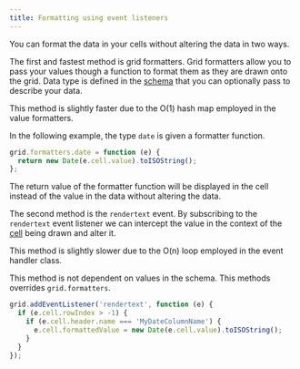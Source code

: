 ```yaml
---
title: Formatting using event listeners
---
```


You can format the data in your cells without altering the data in two ways.

The first and fastest method is grid formatters.
Grid formatters allow you to pass your values though a function to format them as they are drawn onto the grid.
Data type is defined in the [schema](https://canvas-datagrid.js.org/#schema) that you can optionally pass to describe your data.

This method is slightly faster due to the O(1) hash map employed in the value formatters.

In the following example, the type `date` is given a formatter function.

```js
grid.formatters.date = function (e) {
  return new Date(e.cell.value).toISOString();
};
```

The return value of the formatter function will be displayed in the cell instead of the value
in the data without altering the data.

The second method is the `rendertext` event. By subscribing to the `rendertext` event listener
we can intercept the value in the context of the [cell](https://canvas-datagrid.js.org/#canvasDatagrid.cell) being drawn and alter it.

This method is slightly slower due to the O(n) loop employed in the event handler class.

This method is not dependent on values in the schema. This methods overrides `grid.formatters`.

```js
grid.addEventListener('rendertext', function (e) {
  if (e.cell.rowIndex > -1) {
    if (e.cell.header.name === 'MyDateColumnName') {
      e.cell.formattedValue = new Date(e.cell.value).toISOString();
    }
  }
});
```
